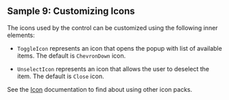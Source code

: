 ## Sample 9: Customizing Icons

The icons used by the control can be customized using the following inner elements:

* `ToggleIcon` represents an icon that opens the popup with list of available items. The default is `ChevronDown` icon.

* `UnselectIcon` represents an icon that allows the user to deselect the item. The default is `Close` icon.

See the [Icon](/docs/controls/businesspack/Icon/{branch}) documentation to find about using other icon packs.